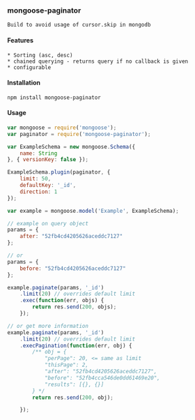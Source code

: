 ### mongoose-paginator

    Build to avoid usage of cursor.skip in mongodb

#### Features
    * Sorting (asc, desc)
    * chained querying - returns query if no callback is given
    * configurable

#### Installation

```cli
npm install mongoose-paginator
```

#### Usage

```js
var mongoose = require('mongoose');
var paginator = require('mongoose-paginator');

var ExampleSchema = new mongoose.Schema({
    name: String
}, { versionKey: false });

ExampleSchema.plugin(paginator, {
    limit: 50,
    defaultKey: '_id',
    direction: 1
});

var example = mongoose.model('Example', ExampleSchema);

// example on query object
params = {
    after: "52fb4cd4205626aceddc7127"
};

// or
params = {
    before: "52fb4cd4205626aceddc7127"
};

example.paginate(params, '_id')
    .limit(20) // overrides default limit
    .exec(function(err, objs) {
        return res.send(200, objs);
    });

// or get more information
example.paginate(params, '_id')
    .limit(20) // overrides default limit
    .execPagination(function(err, obj) {
        /** obj = {
            "perPage": 20, <= same as limit
            "thisPage": 2,
            "after": "52fb4cd4205626aceddc7127",
            "before": "52fb4cca546de0dd61469e20",
            "results": [{}, {}]
        } */
        return res.send(200, obj);

    });

```
